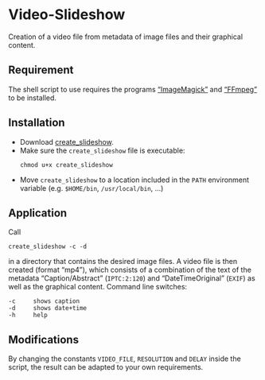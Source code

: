 # Video-Slideshow

Creation of a video file from metadata of image files and their graphical content.

## Requirement

The shell script to use requires the programs [“ImageMagick”](https://imagemagick.org/) and [“FFmpeg”](https://ffmpeg.org/) to be installed.

## Installation

* Download [create_slideshow](./src/create_slideshow).
* Make sure the `create_slideshow` file is executable:
  ```
  chmod u+x create_slideshow
  ```
* Move `create_slideshow` to a location included in the `PATH` environment variable (e.g. `$HOME/bin`, `/usr/local/bin`, ...)

## Application

Call 

```
create_slideshow -c -d
```

in a directory that contains the desired image files. A video file is then created (format “mp4”), which consists of a combination of the text of the metadata “Caption/Abstract” (`IPTC:2:120`) and “DateTimeOriginal” (`EXIF`) as well as the graphical content. Command line switches:

```
-c     shows caption
-d     shows date+time
-h     help
```

## Modifications

By changing the constants `VIDEO_FILE`, `RESOLUTION` and `DELAY` inside the script, the result can be adapted to your own requirements.
